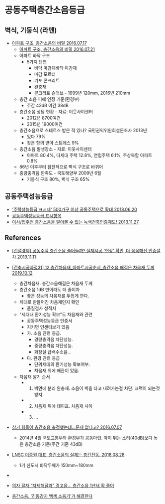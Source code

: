# 공동주택층간소음등급


## 벽식, 기둥식 (라멘)
* [아파트 구조, 층간소음의 비밀 2016.07.17](https://www.youtube.com/watch?v=Q3MUBHNOZCY)
  * [아파트 구조, 층간소음의 비밀 2016.07.21](http://news.kbs.co.kr/news/view.do?ncd=3316059)
  * 아파트 바닥 구조
    * 5가지 단면
      * 바닥 마감재바닥 마감재
      * 마감 모르터
      * 기포 콘크리트
      * 완충재
      * 콘크리트 슬래브 - 1999년 120mm, 2016년 210mm
  * 층간 소음 피해 인정 기준(환경부)
    * 주간 43dB 야간 38dB
  * 층간소음 상담 현황 - 자료: 이웃사이센터
    * 2012년 8700여건
    * 2015년 19000여건
  * 층간소음으로 스테르스 받은 적 있나? 국민권익위원회설문조사 2013년
    * 있다 79%
    * 잦은 항의 받아 스트레스 9%
  * 층간소음 발생장소 - 자료: 이웃사이센터
    * 아파트 80.4%, 다세대 주택 12.8%, 연립주택 6.1%, 주상복합 아파트 0.8%
  * 86년 이후부터 점진적으로 벽식 구조로 바뀌어
  * 중량충격음 만족도 - 국토해양부 2009년 6월
    * 기둥식 구조 80%, 벽식 구조 65%

## 공동주택성능등급
* ['주택성능등급 표시제' 500가구 이상 공동주택으로 확대 2018.06.20](https://www.yna.co.kr/view/AKR20180620098100003)
* [공동주택성능등급 표시항목](http://www.kisee.re.kr/rain/sub03_01_06_11.php)
* [이사/입주전 층간소음을 알아볼 수 있는 녹색건축인증제도! 2013.11.27](https://financialfreedom.kr/436-2/)


## References

* [[건설경제] 공동주택 층간소음 줄어들까? 실제시공 '현장' 확인, 더 꼼꼼해진 인증절차 2019.11.11](https://www.youtube.com/watch?v=06e6IGgDC-4)

* [[건축시공과정31] 12.층간차음재_아파트시공순서_층간소음 해결은 차음재 두께 2019.10.12](https://www.youtube.com/watch?v=ccVUg4P_al4)
  * 층간차음재. 층간소음해결은 차음재 두께
  * 층간소음 1dB 만이라도 더 줄이자
    * 좋은 성능의 차음재를 두껍게 깐다.
  * 제대로 만들어진 차음재인지 확인
    * 품질검사 성적서
  * "세대내 환기성능 확보"도 차음재와 관련
    * 공동주택성능등급 인증서
    * 지키면 인센티브가 있음
    * 가. 소음 관련 등급.
      * 경량충격음 차단성능.
      * 중량충격음 차단성능.
      * 화장실 급배수소음...
    * 다. 환경 관련 등급
      * 단위세대의 환기성능 확보여부.
      * 차음재 위에 배관이 있음.
  * 차음재 깔기 순서
    * 1. 벽면에 분리 완충재. 소음이 벽을 타고 내려가는걸 차단. 크랙이 되는것 방지
    * 2. 차음재 위에 테이프. 차음재 사이
    * 3. ...

* [참기 힘들어 층간소음 측정했는데…문제 없다고? 2016.07.07](https://news.kbs.co.kr/news/view.do?ncd=3307762)
  * 2014년 4월 국토교통부와 환경부가 공동마련. 아이 뛰는 소리(40dB)보다 높은 층간소음 기준(주간 기준 43dB)

* [LNSC 이종원 대표, 층간소음의 실체는 층간진동. 2018.08.28](https://news.joins.com/article/22922023)
  * 1기 신도시 바닥두께가 150mm~180mm
* [](http://www.lnsc.kr/)
* [의자 끌자 “자제해달라” 경고음… 층간소음 1년새 확 줄어](http://www.donga.com/news/article/all/20151012/74114411/1)
* [층간소음, ‘진동감지 백색 소음기’가 해결한다](http://jobnjoy.com/portal/joylife/campus_life_view.jsp?nidx=113532&depth1=2&depth2=1&depth3=3)
